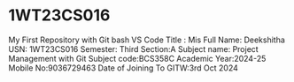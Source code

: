 # 1WT23CS016
My First Repository with Git bash VS Code
Title : Mis
Full Name: Deekshitha
USN: 1WT23CS016
Semester: Third
Section:A
Subject name: Project Management with Git 
Subject code:BCS358C
Academic Year:2024-25
Mobile No:9036729463
Date of Joining To GITW:3rd Oct 2024
